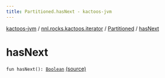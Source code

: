 ```yaml
---
title: Partitioned.hasNext - kactoos-jvm
---
```


[kactoos-jvm](../../index.html) / [nnl.rocks.kactoos.iterator](../index.html) / [Partitioned](index.html) / [hasNext](./has-next.html)

# hasNext

`fun hasNext(): `[`Boolean`](https://kotlinlang.org/api/latest/jvm/stdlib/kotlin/-boolean/index.html) [(source)](https://github.com/neonailol/kactoos/blob/master/kactoos-jvm/src/main/kotlin/nnl/rocks/kactoos/iterator/Partitioned.kt#L43)